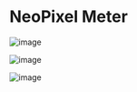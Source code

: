 # NeoPixel Meter

![image](https://user-images.githubusercontent.com/81411706/191140142-4644baef-3975-45cb-ab8a-e275732f27ea.png)

![image](https://user-images.githubusercontent.com/81411706/191143099-34c2ee65-100b-42d0-ab71-9dfc62fd409f.png)

![image](https://user-images.githubusercontent.com/81411706/191140314-9931e5f3-8de9-4ec2-bd58-2e29a2bcec36.png)

